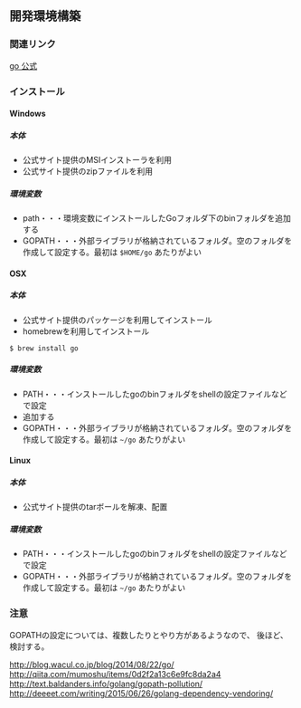 ## 開発環境構築

### 関連リンク

[go 公式](https://golang.org/)

### インストール
#### Windows
##### 本体
* 公式サイト提供のMSIインストーラを利用
* 公式サイト提供のzipファイルを利用

##### 環境変数
* path・・・環境変数にインストールしたGoフォルダ下のbinフォルダを追加する
* GOPATH・・・外部ライブラリが格納されているフォルダ。空のフォルダを作成して設定する。最初は `$HOME/go` あたりがよい

#### OSX
##### 本体
* 公式サイト提供のパッケージを利用してインストール
* homebrewを利用してインストール
```
$ brew install go
```

##### 環境変数
* PATH・・・インストールしたgoのbinフォルダをshellの設定ファイルなどで設定
* 追加する
* GOPATH・・・外部ライブラリが格納されているフォルダ。空のフォルダを作成して設定する。最初は `~/go` あたりがよい

#### Linux
##### 本体
* 公式サイト提供のtarボールを解凍、配置

##### 環境変数
* PATH・・・インストールしたgoのbinフォルダをshellの設定ファイルなどで設定
* GOPATH・・・外部ライブラリが格納されているフォルダ。空のフォルダを作成して設定する。最初は `~/go` あたりがよい

### 注意
GOPATHの設定については、複数したりとやり方があるようなので、
後ほど、検討する。

http://blog.wacul.co.jp/blog/2014/08/22/go/
http://qiita.com/mumoshu/items/0d2f2a13c6e9fc8da2a4
http://text.baldanders.info/golang/gopath-pollution/
http://deeeet.com/writing/2015/06/26/golang-dependency-vendoring/
